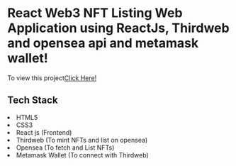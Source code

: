 <h1>React Web3 NFT Listing Web Application using ReactJs, Thirdweb and opensea api and metamask wallet!</h1>

<p>To view this project<a href="https://sanketbhandari.github.io/nft-project/">Click Here!</a></p>

<h2> Tech Stack </h2>
<li>HTML5</li>
<li>CSS3</li>
<li>React js (Frontend)</li>
<li>Thirdweb (To mint NFTs and list on opensea)</li>
<li>Opensea (To fetch and List NFTs)</li>
<li>Metamask Wallet (To connect with Thirdweb)</li>
